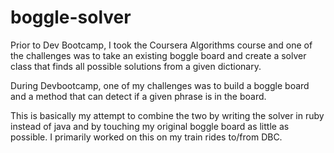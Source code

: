 # boggle-solver

Prior to Dev Bootcamp, I took the Coursera Algorithms course and one of the challenges was to take an existing boggle board and create a solver class that finds all possible solutions from a given dictionary.

During Devbootcamp, one of my challenges was to build a boggle board and a method that can detect if a given phrase is in the board.

This is basically my attempt to combine the two by writing the solver in ruby instead of java and by touching my original boggle board as little as possible. I primarily worked on this on my train rides to/from DBC.
